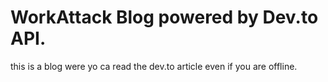 # WorkAttack Blog powered by Dev.to API.

this is a blog were yo ca read the dev.to article even if you are offline.